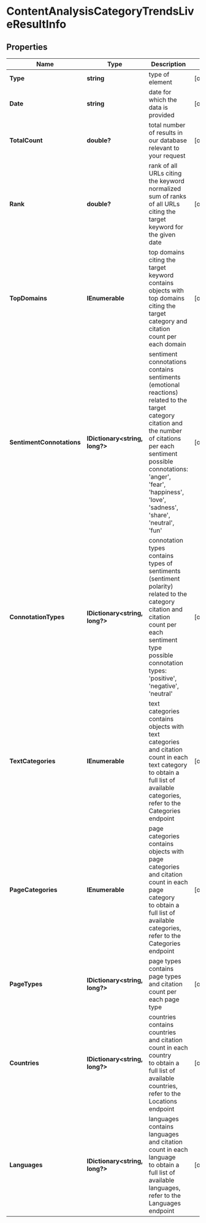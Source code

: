 # ContentAnalysisCategoryTrendsLiveResultInfo


## Properties

| Name | Type | Description | Notes |
|------------ | ------------- | ------------- | -------------|
**Type** | **string** | type of element |[optional]|
**Date** | **string** | date for which the data is provided |[optional]|
**TotalCount** | **double?** | total number of results in our database relevant to your request |[optional]|
**Rank** | **double?** | rank of all URLs citing the keyword<br>normalized sum of ranks of all URLs citing the target keyword for the given date |[optional]|
**TopDomains** | **IEnumerable<TopDomainCountInfo>** | top domains citing the target keyword<br>contains objects with top domains citing the target category and citation count per each domain |[optional]|
**SentimentConnotations** | **IDictionary<string, long?>** | sentiment connotations<br>contains sentiments (emotional reactions) related to the target category citation and the number of citations per each sentiment<br>possible connotations: 'anger', 'fear', 'happiness', 'love', 'sadness', 'share', 'neutral', 'fun' |[optional]|
**ConnotationTypes** | **IDictionary<string, long?>** | connotation types<br>contains types of sentiments (sentiment polarity) related to the category citation and citation count per each sentiment type<br>possible connotation types: 'positive', 'negative', 'neutral' |[optional]|
**TextCategories** | **IEnumerable<ContentAnalysisCategoriesInfo>** | text categories<br>contains objects with text categories and citation count in each text category<br>to obtain a full list of available categories, refer to the Categories endpoint |[optional]|
**PageCategories** | **IEnumerable<ContentAnalysisCategoriesInfo>** | page categories<br>contains objects with page categories and citation count in each page category<br>to obtain a full list of available categories, refer to the Categories endpoint |[optional]|
**PageTypes** | **IDictionary<string, long?>** | page types<br>contains page types and citation count per each page type |[optional]|
**Countries** | **IDictionary<string, long?>** | countries<br>contains countries and citation count in each country<br>to obtain a full list of available countries, refer to the Locations endpoint |[optional]|
**Languages** | **IDictionary<string, long?>** | languages<br>contains languages and citation count in each language<br>to obtain a full list of available languages, refer to the Languages endpoint |[optional]|